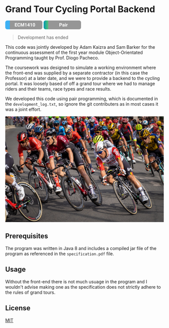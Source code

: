 # Grand Tour Cycling Portal Backend

<img src="res/ECM1410.svg" height="28"> <img src="res/Pair.svg" height="28">

> Development has ended

This code was jointly developed by Adam Kaizra and Sam Barker for the continuous assessment of the first year module Object-Orientated Programming taught by Prof. Diogo Pacheco.

The coursework was designed to simulate a working environment where the front-end was supplied by a separate contractor (in this case the Professor) at a later date, and we were to provide a backend to the cycling portal. It was loosely based of off a grand tour where we had to manage riders and their teams, race types and race results.

We developed this code using pair programming, which is documented in the `development_log.txt`, so ignore the git contributers as in most cases it was a joint effort.

![Cycling Grand Tour](res/AdamBowieTourdeFrance.jpg)

## Prerequisites

The program was written in Java 8 and includes a compiled jar file of the program as referenced in the `specification.pdf` file.

## Usage

Without the front-end there is not much usuage in the program and I wouldn't advise making one as the specification does not strictly adhere to the rules of grand tours.

## License

[MIT](https://choosealicense.com/licenses/mit/)
